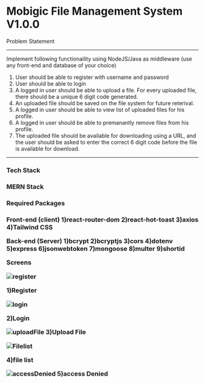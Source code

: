 <h1>Mobigic File Management System V1.0.0</h1>

Problem Statement 
***************************
Implement following functionaility using NodeJS/Java as middleware 
(use any front-end and database of your choice)

1. User should be able to register with username and password
2. User should be able to login
3. A logged in user should be able to upload a file. For every uploaded file, 
    there should be a unique 6 digit code generated.
4. An uploaded file should be saved on the file system for future reterival.
5. A logged in user should be able to view list of uploaded files for his profile.
6. A logged in user should be able to premanantly remove files from his profile.
7. The uploaded file should be available for downloading using a URL, and the user 
    should be asked to enter the correct 6 digit code before the file is 
    available for download.
***************************

<h3>Tech Stack<h3>
<Strong>MERN Stack</Strong>

<h3>Required Packages<h3>
<strong>Front-end (client)</strong>
1)react-router-dom
2)react-hot-toast
3)axios
4)Tailwind CSS

<strong>Back-end (Server)</strong>
 1)bcrypt
 2)bcryptjs
 3)cors
 4)dotenv
 5)express
 6)jsonwebtoken
 7)mongoose
 8)multer
 9)shortid


Screens


![register](https://github.com/Neeraj-Joshi4454/mobigic_task/assets/84903276/db2a6d69-bb72-4b48-9b2f-c3d63f5d8c4f)

1)Register


![login](https://github.com/Neeraj-Joshi4454/mobigic_task/assets/84903276/8f9814c3-e963-4183-8394-64d561f5608e)

2)Login

![uploadFile](https://github.com/Neeraj-Joshi4454/mobigic_task/assets/84903276/c86c8e63-fa0d-4e24-b000-7cb193cc1200)
3)Upload File


![Filelist](https://github.com/Neeraj-Joshi4454/mobigic_task/assets/84903276/84474984-a491-4133-a88e-6ecd3c375f25)

4)file list

![accessDenied](https://github.com/Neeraj-Joshi4454/mobigic_task/assets/84903276/6953843c-0dd9-432b-bc2f-64b0795a7648)
5)access Denied
